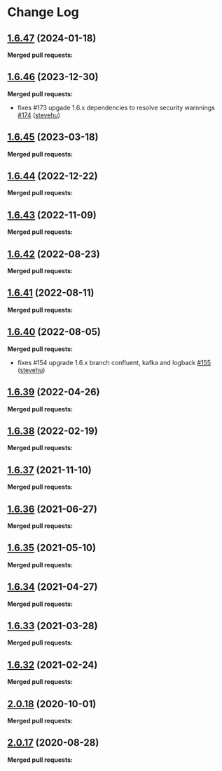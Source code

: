 # Change Log

## [1.6.47](https://github.com/networknt/light-kafka/tree/1.6.47) (2024-01-18)


**Merged pull requests:**




## [1.6.46](https://github.com/networknt/light-kafka/tree/1.6.46) (2023-12-30)


**Merged pull requests:**


- fixes \#173 upgade 1.6.x dependencies to resolve security warnnings [\#174](https://github.com/networknt/light-kafka/pull/174) ([stevehu](https://github.com/stevehu))


## [1.6.45](https://github.com/networknt/light-kafka/tree/1.6.45) (2023-03-18)


**Merged pull requests:**




## [1.6.44](https://github.com/networknt/light-kafka/tree/1.6.44) (2022-12-22)


**Merged pull requests:**




## [1.6.43](https://github.com/networknt/light-kafka/tree/1.6.43) (2022-11-09)


**Merged pull requests:**


## [1.6.42](https://github.com/networknt/light-kafka/tree/1.6.42) (2022-08-23)


**Merged pull requests:**




## [1.6.41](https://github.com/networknt/light-kafka/tree/1.6.41) (2022-08-11)


**Merged pull requests:**




## [1.6.40](https://github.com/networknt/light-kafka/tree/1.6.40) (2022-08-05)


**Merged pull requests:**


- fixes \#154 upgrade 1.6.x branch confluent, kafka and logback [\#155](https://github.com/networknt/light-kafka/pull/155) ([stevehu](https://github.com/stevehu))
## [1.6.39](https://github.com/networknt/light-kafka/tree/1.6.39) (2022-04-26)


**Merged pull requests:**




## [1.6.38](https://github.com/networknt/light-kafka/tree/1.6.38) (2022-02-19)


**Merged pull requests:**




## [1.6.37](https://github.com/networknt/light-kafka/tree/1.6.37) (2021-11-10)


**Merged pull requests:**




## [1.6.36](https://github.com/networknt/light-kafka/tree/1.6.36) (2021-06-27)


**Merged pull requests:**


## [1.6.35](https://github.com/networknt/light-kafka/tree/1.6.35) (2021-05-10)


**Merged pull requests:**


## [1.6.34](https://github.com/networknt/light-kafka/tree/1.6.34) (2021-04-27)


**Merged pull requests:**




## [1.6.33](https://github.com/networknt/light-kafka/tree/1.6.33) (2021-03-28)


**Merged pull requests:**


## [1.6.32](https://github.com/networknt/light-kafka/tree/1.6.32) (2021-02-24)


**Merged pull requests:**


## [2.0.18](https://github.com/networknt/light-kafka/tree/2.0.18) (2020-10-01)


**Merged pull requests:**


## [2.0.17](https://github.com/networknt/light-kafka/tree/2.0.17) (2020-08-28)


**Merged pull requests:**
